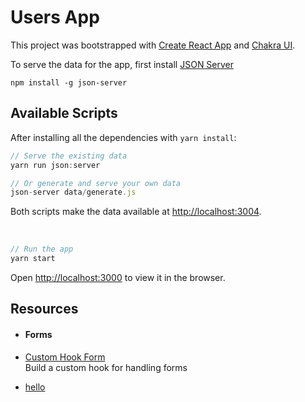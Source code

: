 # Users App

This project was bootstrapped with [Create React App](https://github.com/facebook/create-react-app) and [Chakra UI](https://chakra-ui.com/).

To serve the data for the app, first install [JSON Server](https://github.com/typicode/json-server)

`npm install -g json-server`

## Available Scripts

After installing all the dependencies with `yarn install`:

```js
// Serve the existing data
yarn run json:server

// Or generate and serve your own data
json-server data/generate.js
```
Both scripts make the data available at [http://localhost:3004](http://localhost:3004).

<br />

```js
// Run the app
yarn start
```
Open [http://localhost:3000](http://localhost:3000) to view it in the browser.


## Resources

- #### Forms
 - [Custom Hook Form](https://www.telerik.com/blogs/how-to-build-custom-forms-react-hooks)<br />
    Build a custom hook for handling forms
    
 - [hello](#)